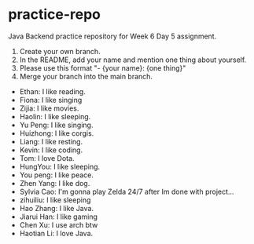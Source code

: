 # practice-repo

Java Backend practice repository for Week 6 Day 5 assignment.

1. Create your own branch.
2. In the README, add your name and mention one thing about yourself. 
3. Please use this format "- {your name}: {one thing}"
4. Merge your branch into the main branch.

- Ethan: I like reading.
- Fiona: I like singing
- Zijia: I like movies.
- Haolin: I like sleeping.
- Yu Peng: I like singing.
- Huizhong: I like corgis.
- Liang: I like resting.
- Kevin: I like coding.
- Tom: I love Dota.
- HungYou: I like sleeping.
- You peng: I like peace.
- Zhen Yang: I like dog.
- Sylvia Cao: I'm gonna play Zelda 24/7 after Im done with project...
- zihuiliu: I like sleeping
- Hao Zhang: I like Java.
- Jiarui Han: I like gaming
- Chen Xu: I use arch btw
- Haotian Li: I love Java.
